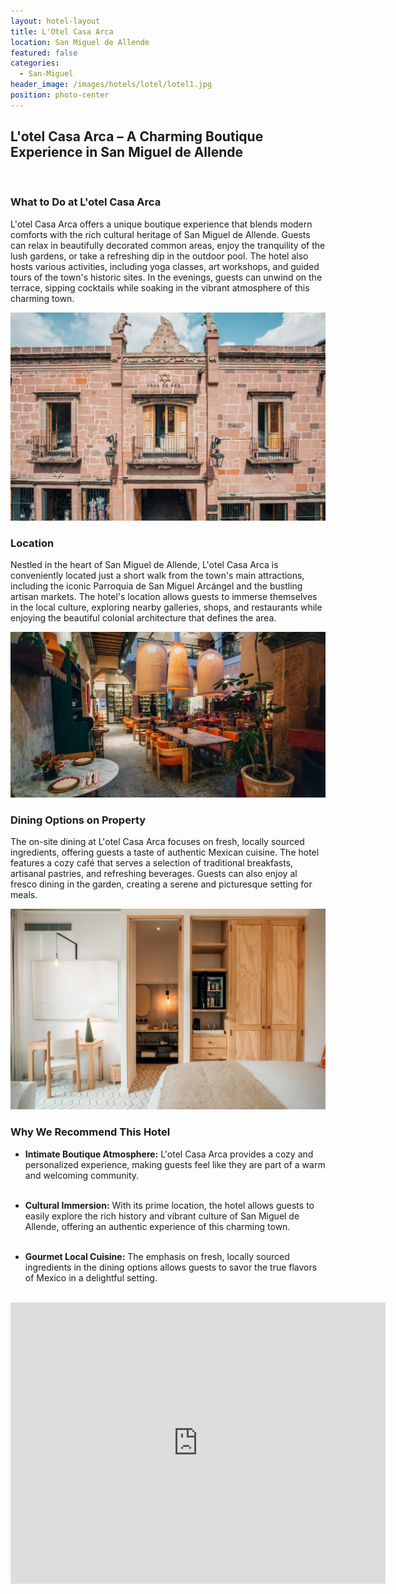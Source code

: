 ```yaml
---
layout: hotel-layout
title: L'Otel Casa Arca
location: San Miguel de Allende
featured: false
categories:
  - San-Miguel
header_image: /images/hotels/lotel/lotel1.jpg
position: photo-center
---
```


## L'otel Casa Arca – A Charming Boutique Experience in San Miguel de Allende  

&nbsp;  

### What to Do at L'otel Casa Arca  
L'otel Casa Arca offers a unique boutique experience that blends modern comforts with the rich cultural heritage of San Miguel de Allende. Guests can relax in beautifully decorated common areas, enjoy the tranquility of the lush gardens, or take a refreshing dip in the outdoor pool. The hotel also hosts various activities, including yoga classes, art workshops, and guided tours of the town's historic sites. In the evenings, guests can unwind on the terrace, sipping cocktails while soaking in the vibrant atmosphere of this charming town.

![](/images/hotels/lotel/lotel2.jpg)

### Location  
Nestled in the heart of San Miguel de Allende, L'otel Casa Arca is conveniently located just a short walk from the town's main attractions, including the iconic Parroquia de San Miguel Arcángel and the bustling artisan markets. The hotel's location allows guests to immerse themselves in the local culture, exploring nearby galleries, shops, and restaurants while enjoying the beautiful colonial architecture that defines the area.

![](/images/hotels/lotel/lotel3.jpg)

### Dining Options on Property  
The on-site dining at L'otel Casa Arca focuses on fresh, locally sourced ingredients, offering guests a taste of authentic Mexican cuisine. The hotel features a cozy café that serves a selection of traditional breakfasts, artisanal pastries, and refreshing beverages. Guests can also enjoy al fresco dining in the garden, creating a serene and picturesque setting for meals.

![](/images/hotels/lotel/lotel4.jpg)

### Why We Recommend This Hotel  
- **Intimate Boutique Atmosphere:** L'otel Casa Arca provides a cozy and personalized experience, making guests feel like they are part of a warm and welcoming community.  
&nbsp;  

- **Cultural Immersion:** With its prime location, the hotel allows guests to easily explore the rich history and vibrant culture of San Miguel de Allende, offering an authentic experience of this charming town.  
&nbsp;  

- **Gourmet Local Cuisine:** The emphasis on fresh, locally sourced ingredients in the dining options allows guests to savor the true flavors of Mexico in a delightful setting.  
&nbsp;  

<iframe src="https://www.google.com/maps/embed?pb=!1m18!1m12!1m3!1d7453.859863767935!2d-100.7459546243428!3d20.91513849167053!2m3!1f0!2f0!3f0!3m2!1i1024!2i768!4f13.1!3m3!1m2!1s0x842b51b9febb1f15%3A0x3084a6b6b4304031!2sL&#39;%C3%94tel%20-%20Casa%20Arca!5e0!3m2!1ses!2ses!4v1730644231773!5m2!1ses!2ses" width="600" height="450" style="border:0;" allowfullscreen="" loading="lazy" referrerpolicy="no-referrer-when-downgrade"></iframe>